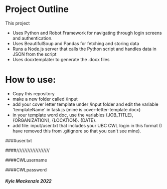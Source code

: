 # Project Outline

This project

- Uses Python and Robot Framework for navigating through login screens and authentication.
- Uses BeautifulSoup and Pandas for fetching and storing data
- Runs a Node.js server that calls the Python script and handles data in JSON from the script
- Uses docxtemplater to generate the .docx files

# How to use:

- Copy this repository
- make a new folder called /input
- add your cover letter template under /input folder and edit the variable 'templateName' in task.js (mine is cover-letter-template.docx)
- in your template word doc, use the variables {JOB_TITLE}, {ORGANIZATION}, {LOCATION}. {DATE}.
- add file: input/user.txt that includes your UBC CWL login in this format (I have removed this from .gitignore so that you can't see mine).

####user.txt

####/////////////////////

####CWLusername

####CWLpassword

##### Kyle Mackenzie 2022
